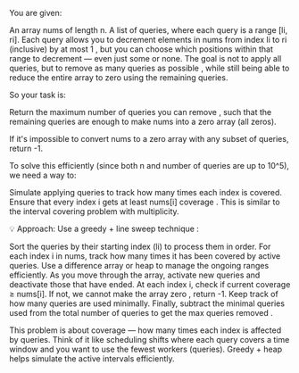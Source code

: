 You are given:

An array nums of length n.
A list of queries, where each query is a range [li, ri].
Each query allows you to decrement elements in nums from index li to ri (inclusive) by at most 1 , but you can choose which positions within that range to decrement — even just some or none. The goal is not to apply all queries, but to remove as many queries as possible , while still being able to reduce the entire array to zero using the remaining queries.

So your task is:

Return the maximum number of queries you can remove , such that the remaining queries are enough to make nums into a zero array (all zeros). 

If it's impossible to convert nums to a zero array with any subset of queries, return -1.






To solve this efficiently (since both n and number of queries are up to 10^5), we need a way to:

Simulate applying queries to track how many times each index is covered.
Ensure that every index i gets at least nums[i] coverage .
This is similar to the interval covering problem with multiplicity.

💡 Approach:
Use a greedy + line sweep technique :

Sort the queries by their starting index (li) to process them in order.
For each index i in nums, track how many times it has been covered by active queries.
Use a difference array or heap to manage the ongoing ranges efficiently.
As you move through the array, activate new queries and deactivate those that have ended.
At each index i, check if current coverage ≥ nums[i]. If not, we cannot make the array zero , return -1.
Keep track of how many queries are used minimally.
Finally, subtract the minimal queries used from the total number of queries to get the max queries removed .





This problem is about coverage — how many times each index is affected by queries.
Think of it like scheduling shifts where each query covers a time window and you want to use the fewest workers (queries).
Greedy + heap helps simulate the active intervals efficiently.
